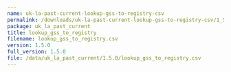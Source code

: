 ```yaml
---
name: uk-la-past-current-lookup-gss-to-registry-csv
permalink: /downloads/uk-la-past-current-lookup-gss-to-registry-csv/1_5_0
package: uk_la_past_current
title: lookup_gss_to_registry
filename: lookup_gss_to_registry.csv
version: 1.5.0
full_version: 1.5.0
file: /data/uk_la_past_current/1.5.0/lookup_gss_to_registry.csv
---
```

